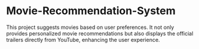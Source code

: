 # Movie-Recommendation-System
This project suggests movies based on user preferences. It not only provides personalized movie recommendations but also displays the official trailers directly from YouTube, enhancing the user experience.
